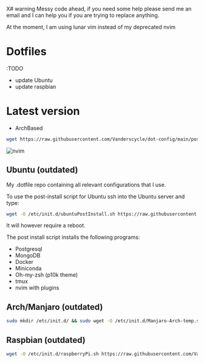X# warning
Messy code ahead, if you need some help please send me an email and I can help you if you are trying to replace anything.

At the moment, I am using lunar vim instead of my deprecated nvim

# Dotfiles

:TODO
- update Ubuntu
- update raspbian

# Latest version
- ArchBased 
```bash
wget https://raw.githubusercontent.com/Vanderscycle/dot-config/main/postInstallScripts/endeavourOS/endeavourOSXmonad.sh && chmod +x ./endeavourOSXmonad.sh && bash ./endeavourOSXmonad.sh
```
![nvim](./img/whadyathink.png)
## Ubuntu  (outdated)

My .dotfile repo containing all relevant configurations that I use.

To use the post-install script for Ubuntu ssh into the Ubuntu server and type:
```bash
wget -O /etc/init.d/ubuntuPostInstall.sh https://raw.githubusercontent.com/Vanderscycle/dot-config/main/postInstallScripts/ubuntuPostInstall.sh && chmod +x /etc/init.d/ubuntuPostInstall.sh && bash /etc/init.d/ubuntuPostInstall.sh
``` 
It will however require a reboot.

The post install script installs the following programs:
* Postgresql
* MongoDB
* Docker
* Miniconda
* Oh-my-zsh (p10k theme)
* tmux
* nvim with plugins 
 
## Arch/Manjaro (outdated)
```bash
sudo mkdir /etc/init.d/ && sudo wget -O /etc/init.d/Manjaro-Arch-temp.sh https://raw.githubusercontent.com/Vanderscycle/dot-config/main/postInstallScripts/Manjaro-Arch-temp.sh && sudo chmod +x /etc/init.d/Manjaro-Arch-temp.sh && bash /etc/init.d/Manjaro-Arch-temp.sh
``` 

## Raspbian  (outdated)

```bash
wget -O /etc/init.d/raspberryPi.sh https://raw.githubusercontent.com/Vanderscycle/dot-config/main/postInstallScripts/raspberryPi.sh && chmod +x /etc/init.d/raspberryPi.sh && bash /etc/init.d/raspberryPi.sh
```
